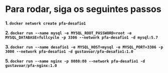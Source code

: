 # Para rodar, siga os seguintes passos

**1. `docker network create pfa-desafio1`**

**2. `docker run --name mysql -e MYSQL_ROOT_PASSWORD=root -e MYSQL_DATABASE=fullcycle -p 3306 --network pfa-desafio1 -d mysql:5.7`**

**3. `docker run --name desafio1 -e MYSQL_HOST=mysql -e MYSQL_PORT=3306 -p 3000 --network pfa-desafio1 -d gustavoar/pfa-desafio1:1.0`**

**5. `docker run --name nginx -p 8080:80 --network pfa-desafio1 -d gustavoar/pfa-nginx:1.0`**